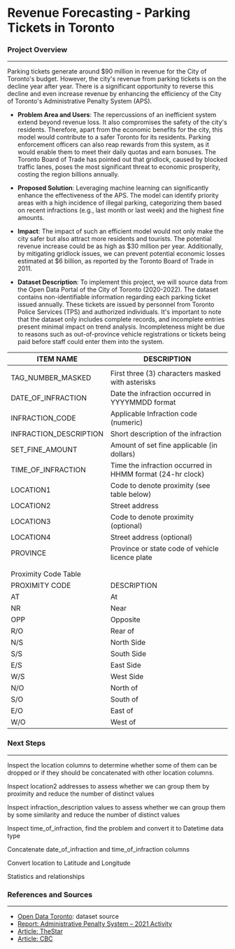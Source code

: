 # Revenue Forecasting - Parking Tickets in Toronto

### Project Overview
---
Parking tickets generate around $90 million in revenue for the City of Toronto's budget. However, the city's revenue from parking tickets is on the decline year after year. There is a significant opportunity to reverse this decline and even increase revenue by enhancing the efficiency of the City of Toronto's Administrative Penalty System (APS).

- **Problem Area and Users**: The repercussions of an inefficient system extend beyond revenue loss. It also compromises the safety of the city's residents. Therefore, apart from the economic benefits for the city, this model would contribute to a safer Toronto for its residents.
Parking enforcement officers can also reap rewards from this system, as it would enable them to meet their daily quotas and earn bonuses. The Toronto Board of Trade has pointed out that gridlock, caused by blocked traffic lanes, poses the most significant threat to economic prosperity, costing the region billions annually.


- **Proposed Solution**: Leveraging machine learning can significantly enhance the effectiveness of the APS. The model can identify priority areas with a high incidence of illegal parking, categorizing them based on recent infractions (e.g., last month or last week) and the highest fine amounts.


- **Impact**: The impact of such an efficient model would not only make the city safer but also attract more residents and tourists. The potential revenue increase could be as high as $30 million per year. Additionally, by mitigating gridlock issues, we can prevent potential economic losses estimated at $6 billion, as reported by the Toronto Board of Trade in 2011.


- **Dataset Description**: To implement this project, we will source data from the Open Data Portal of the City of Toronto (2020-2022). The dataset contains non-identifiable information regarding each parking ticket issued annually. These tickets are issued by personnel from Toronto Police Services (TPS) and authorized individuals. It's important to note that the dataset only includes complete records, and incomplete entries present minimal impact on trend analysis. Incompleteness might be due to reasons such as out-of-province vehicle registrations or tickets being paid before staff could enter them into the system.

| ITEM   NAME            | DESCRIPTION                                                  |
|------------------------|--------------------------------------------------------------|
|                        |                                                              |
| TAG_NUMBER_MASKED      | First three (3) characters masked   with asterisks           |
| DATE_OF_INFRACTION     | Date the infraction   occurred in YYYYMMDD format            |
| INFRACTION_CODE        | Applicable Infraction   code (numeric)                       |
| INFRACTION_DESCRIPTION | Short description of   the infraction                        |
| SET_FINE_AMOUNT        | Amount of set fine   applicable (in dollars)                 |
| TIME_OF_INFRACTION     | Time the infraction   occurred  in HHMM format (24-hr clock) |
| LOCATION1              | Code to denote   proximity (see table below)                 |
| LOCATION2              | Street address                                               |
| LOCATION3              | Code to denote   proximity (optional)                        |
| LOCATION4              | Street address   (optional)                                  |
| PROVINCE               | Province or state   code of vehicle licence plate            |
|                        |                                                              |
|                        |                                                              |
| Proximity Code Table   |                                                              |
| PROXIMITY CODE         | DESCRIPTION                                                  |
| AT                     | At                                                           |
| NR                     | Near                                                         |
| OPP                    | Opposite                                                     |
| R/O                    | Rear   of                                                    |
| N/S                    | North   Side                                                 |
| S/S                    | South   Side                                                 |
| E/S                    | East   Side                                                  |
| W/S                    | West   Side                                                  |
| N/O                    | North   of                                                   |
| S/O                    | South   of                                                   |
| E/O                    | East   of                                                    |
| W/O                    | West   of                                                    |

 

### Next Steps
---
Inspect the location columns to determine whether some of them can be dropped or if they should be concatenated with other location columns.

Inspect location2 addresses to assess whether we can group them by proximity and reduce the number of distinct values

Inspect infraction_description values to assess whether we can group them by some similarity and reduce the number of distinct values

Inspect time_of_infraction, find the problem and convert it to Datetime data type

Concatenate date_of_infraction and time_of_infraction columns

Convert location to Latitude and Longitude

Statistics and relationships

### References and Sources
---

- [Open Data Toronto](https://open.toronto.ca/dataset/parking-tickets/): dataset source
- [Report: Administrative Penalty System – 2021 Activity](https://www.toronto.ca/legdocs/mmis/2022/gl/bgrd/backgroundfile-225640.pdf)
- [Article: TheStar](https://www.thestar.com/opinion/contributors/the-number-of-parking-tickets-has-plunged-in-cash-strapped-toronto-why-the-lax-enforcement/article_588cb2a7-843e-5e23-aef7-d8f2ff9afdb1.html#:~:text=The%20city's%20annual%20revenue%20from,estimated%20%2490%20million%20in%202021)
- [Article: CBC](https://www.cbc.ca/news/canada/toronto/parking-rules-don-t-apply-to-all-1.1045718)

